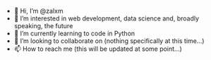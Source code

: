 - 👋 Hi, I’m @zalxm
- 👀 I’m interested in web development, data science and, broadly speaking, the future
- 🌱 I’m currently learning to code in Python 
- 💞️ I’m looking to collaborate on (nothing specifically at this time...)
- 📫 How to reach me (this will be updated at some point...)

<!---
zalxm/zalxm is a ✨ special ✨ repository because its `README.md` (this file) appears on your GitHub profile.
You can click the Preview link to take a look at your changes.
--->
